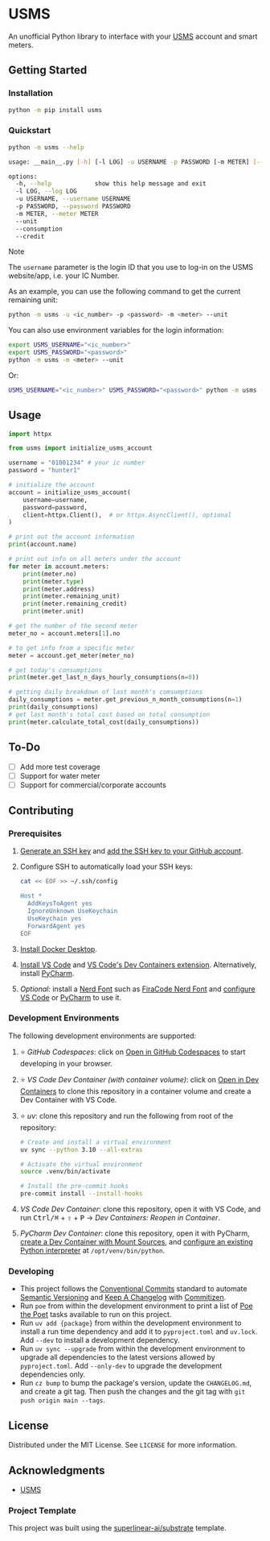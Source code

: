 # USMS

An unofficial Python library to interface with your [USMS](https://www.usms.com.bn/smartmeter/about.html) account and smart meters.

## Getting Started

### Installation

```sh
python -m pip install usms
```

### Quickstart

```sh
python -m usms --help
```

```sh
usage: __main__.py [-h] [-l LOG] -u USERNAME -p PASSWORD [-m METER] [--unit] [--consumption] [--credit]

options:
  -h, --help            show this help message and exit
  -l LOG, --log LOG
  -u USERNAME, --username USERNAME
  -p PASSWORD, --password PASSWORD
  -m METER, --meter METER
  --unit
  --consumption
  --credit
```

> [!NOTE]
> The `username` parameter is the login ID that you use to log-in on the USMS website/app, i.e. your IC Number.

As an example, you can use the following command to get the current remaining unit:

```sh
python -m usms -u <ic_number> -p <password> -m <meter> --unit
```

You can also use environment variables for the login information:

```sh
export USMS_USERNAME="<ic_number>"
export USMS_PASSWORD="<password>"
python -m usms -m <meter> --unit
```

Or:

```sh
USMS_USERNAME="<ic_number>" USMS_PASSWORD="<password>" python -m usms -m <meter> --unit
```

## Usage

```py
import httpx

from usms import initialize_usms_account

username = "01001234" # your ic number
password = "hunter1"

# initialize the account
account = initialize_usms_account(
    username=username,
    password=password,
    client=httpx.Client(),  # or httpx.AsyncClient(), optional
)

# print out the account information
print(account.name)

# print out info on all meters under the account
for meter in account.meters:
    print(meter.no)
    print(meter.type)
    print(meter.address)
    print(meter.remaining_unit)
    print(meter.remaining_credit)
    print(meter.unit)

# get the number of the second meter
meter_no = account.meters[1].no

# to get info from a specific meter
meter = account.get_meter(meter_no)

# get today's consumptions
print(meter.get_last_n_days_hourly_consumptions(n=0))

# getting daily breakdown of last month's comsumptions
daily_consumptions = meter.get_previous_n_month_consumptions(n=1)
print(daily_consumptions)
# get last month's total cost based on total consumption
print(meter.calculate_total_cost(daily_consumptions))
```

## To-Do

* [ ] Add more test coverage
* [ ] Support for water meter
* [ ] Support for commercial/corporate accounts

## Contributing

### Prerequisites

1. [Generate an SSH key](https://docs.github.com/en/authentication/connecting-to-github-with-ssh/generating-a-new-ssh-key-and-adding-it-to-the-ssh-agent#generating-a-new-ssh-key) and [add the SSH key to your GitHub account](https://docs.github.com/en/authentication/connecting-to-github-with-ssh/adding-a-new-ssh-key-to-your-github-account).
1. Configure SSH to automatically load your SSH keys:

    ```sh
    cat << EOF >> ~/.ssh/config
    
    Host *
      AddKeysToAgent yes
      IgnoreUnknown UseKeychain
      UseKeychain yes
      ForwardAgent yes
    EOF
    ```

1. [Install Docker Desktop](https://www.docker.com/get-started).
1. [Install VS Code](https://code.visualstudio.com/) and [VS Code's Dev Containers extension](https://marketplace.visualstudio.com/items?itemName=ms-vscode-remote.remote-containers). Alternatively, install [PyCharm](https://www.jetbrains.com/pycharm/download/).
1. _Optional:_ install a [Nerd Font](https://www.nerdfonts.com/font-downloads) such as [FiraCode Nerd Font](https://github.com/ryanoasis/nerd-fonts/tree/master/patched-fonts/FiraCode) and [configure VS Code](https://github.com/tonsky/FiraCode/wiki/VS-Code-Instructions) or [PyCharm](https://github.com/tonsky/FiraCode/wiki/Intellij-products-instructions) to use it.

### Development Environments

The following development environments are supported:

1. ⭐️ _GitHub Codespaces_: click on [Open in GitHub Codespaces](https://github.com/codespaces/new/user/user) to start developing in your browser.
1. ⭐️ _VS Code Dev Container (with container volume)_: click on [Open in Dev Containers](https://vscode.dev/redirect?url=vscode://ms-vscode-remote.remote-containers/cloneInVolume?url=https://github.com/user/user) to clone this repository in a container volume and create a Dev Container with VS Code.
1. ⭐️ _uv_: clone this repository and run the following from root of the repository:

    ```sh
    # Create and install a virtual environment
    uv sync --python 3.10 --all-extras

    # Activate the virtual environment
    source .venv/bin/activate

    # Install the pre-commit hooks
    pre-commit install --install-hooks
    ```

1. _VS Code Dev Container_: clone this repository, open it with VS Code, and run <kbd>Ctrl/⌘</kbd> + <kbd>⇧</kbd> + <kbd>P</kbd> → _Dev Containers: Reopen in Container_.
1. _PyCharm Dev Container_: clone this repository, open it with PyCharm, [create a Dev Container with Mount Sources](https://www.jetbrains.com/help/pycharm/start-dev-container-inside-ide.html), and [configure an existing Python interpreter](https://www.jetbrains.com/help/pycharm/configuring-python-interpreter.html#widget) at `/opt/venv/bin/python`.

### Developing

* This project follows the [Conventional Commits](https://www.conventionalcommits.org/) standard to automate [Semantic Versioning](https://semver.org/) and [Keep A Changelog](https://keepachangelog.com/) with [Commitizen](https://github.com/commitizen-tools/commitizen).
* Run `poe` from within the development environment to print a list of [Poe the Poet](https://github.com/nat-n/poethepoet) tasks available to run on this project.
* Run `uv add {package}` from within the development environment to install a run time dependency and add it to `pyproject.toml` and `uv.lock`. Add `--dev` to install a development dependency.
* Run `uv sync --upgrade` from within the development environment to upgrade all dependencies to the latest versions allowed by `pyproject.toml`. Add `--only-dev` to upgrade the development dependencies only.
* Run `cz bump` to bump the package's version, update the `CHANGELOG.md`, and create a git tag. Then push the changes and the git tag with `git push origin main --tags`.

## License

Distributed under the MIT License. See `LICENSE` for more information.

## Acknowledgments

* [USMS](https://www.usms.com.bn/smartmeter/about.html)

### Project Template

This project was built using the [superlinear-ai/substrate](https://github.com/superlinear-ai/substrate) template.
